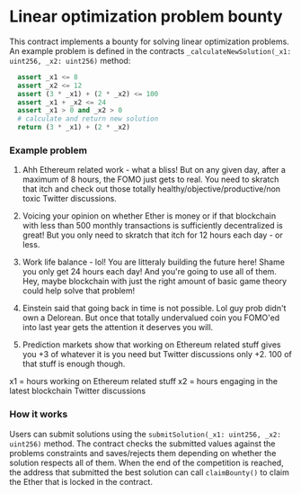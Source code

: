 # Linear optimization problem bounty

This contract implements a bounty for solving linear optimization problems.
An example problem is defined in the contracts `_calculateNewSolution(_x1: uint256, _x2: uint256)` method:

```python
  assert _x1 <= 8
  assert _x2 <= 12
  assert (3 * _x1) + (2 * _x2) <= 100
  assert _x1 + _x2 <= 24
  assert _x1 > 0 and _x2 > 0
  # calculate and return new solution
  return (3 * _x1) + (2 * _x2)
```

### Example problem

1) Ahh Ethereum related work - what a bliss! But on any given day, after a maximum of 8 hours, the FOMO just gets to real. You need to skratch that itch and check out those totally healthy/objective/productive/non toxic Twitter discussions.

2) Voicing your opinion on whether Ether is money or if that blockchain with less than 500 monthly transactions is sufficiently decentralized is great! But you only need to skratch that itch for 12 hours each day - or less.

3) Work life balance - lol! You are litteraly building the future here! Shame you only get 24 hours each day! And you're going to use all of them. Hey, maybe blockchain with just the right amount of basic game theory could help solve that problem!

4) Einstein said that going back in time is not possible. Lol guy prob didn't own a Delorean. But once that totally undervalued coin you FOMO'ed into last year gets the attention it deserves you will.

5) Prediction markets show that working on Ethereum related stuff gives you +3 of whatever it is you need but Twitter discussions only +2. 100 of that stuff is enough though.

x1 = hours working on Ethereum related stuff
x2 = hours engaging in the latest blockchain Twitter discussions

### How it works

Users can submit solutions using the `submitSolution(_x1: uint256, _x2: uint256)` method.
The contract checks the submitted values against the problems constraints and saves/rejects them depending on whether the solution respects all of them.
When the end of the competition is reached, the address that submitted the best solution can call `claimBounty()` to claim the Ether that is locked in the contract.
